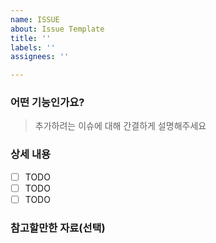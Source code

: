 ```yaml
---
name: ISSUE
about: Issue Template
title: ''
labels: ''
assignees: ''

---
```


### 어떤 기능인가요?

> 추가하려는 이슈에 대해 간결하게 설명해주세요

### 상세 내용

- [ ] TODO
- [ ] TODO
- [ ] TODO

### 참고할만한 자료(선택)
